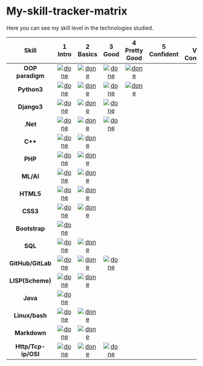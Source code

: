 # My-skill-tracker-matrix
Here you can see my skill level in the technologies studied.

<table>
<thead>
<tr>
<th align="center">Skill</th>
<th align="center">1<br>Intro</th>
<th align="center">2<br>Basics</th>
<th align="center">3<br>Good</th>
<th align="center">4<br>Pretty Good</th>
<th align="center">5<br>Сonfident</th>
<th align="center">6<br>Very Сonfident</th>
<th align="center">7<br>Expert</th>
</tr>
</thead>
<tbody>
<tr>
<td align="center"><strong>OOP paradigm</strong></td>
<td align="center"><a target="_blank" rel="noopener noreferrer" href="https://user-images.githubusercontent.com/29199184/32275438-8385f5c0-bf0b-11e7-9406-42265f71e2bd.png"><img src="https://user-images.githubusercontent.com/29199184/32275438-8385f5c0-bf0b-11e7-9406-42265f71e2bd.png" alt="done" title="Done" style="max-width:100%;"></a></td>
<td align="center"><a target="_blank" rel="noopener noreferrer" href="https://user-images.githubusercontent.com/29199184/32275438-8385f5c0-bf0b-11e7-9406-42265f71e2bd.png"><img src="https://user-images.githubusercontent.com/29199184/32275438-8385f5c0-bf0b-11e7-9406-42265f71e2bd.png" alt="done" title="Done" style="max-width:100%;"></a></td>
<td align="center"><a target="_blank" rel="noopener noreferrer" href="https://user-images.githubusercontent.com/29199184/32275438-8385f5c0-bf0b-11e7-9406-42265f71e2bd.png"><img src="https://user-images.githubusercontent.com/29199184/32275438-8385f5c0-bf0b-11e7-9406-42265f71e2bd.png" alt="done" title="Done" style="max-width:100%;"></a></td>
<td align="center"><a target="_blank" rel="noopener noreferrer" href="https://user-images.githubusercontent.com/29199184/32275438-8385f5c0-bf0b-11e7-9406-42265f71e2bd.png"><img src="https://user-images.githubusercontent.com/29199184/32275438-8385f5c0-bf0b-11e7-9406-42265f71e2bd.png" alt="done" title="Done" style="max-width:100%;"></a></td>
<td align="center"></td>
<td align="center"></td>
<td align="center"></td>
</tr>
<tr>
<td align="center"><strong>Python3</strong></td>
<td align="center"><a target="_blank" rel="noopener noreferrer" href="https://user-images.githubusercontent.com/29199184/32275438-8385f5c0-bf0b-11e7-9406-42265f71e2bd.png"><img src="https://user-images.githubusercontent.com/29199184/32275438-8385f5c0-bf0b-11e7-9406-42265f71e2bd.png" alt="done" title="Done" style="max-width:100%;"></a></td>
<td align="center"><a target="_blank" rel="noopener noreferrer" href="https://user-images.githubusercontent.com/29199184/32275438-8385f5c0-bf0b-11e7-9406-42265f71e2bd.png"><img src="https://user-images.githubusercontent.com/29199184/32275438-8385f5c0-bf0b-11e7-9406-42265f71e2bd.png" alt="done" title="Done" style="max-width:100%;"></a></td>
<td align="center"><a target="_blank" rel="noopener noreferrer" href="https://user-images.githubusercontent.com/29199184/32275438-8385f5c0-bf0b-11e7-9406-42265f71e2bd.png"><img src="https://user-images.githubusercontent.com/29199184/32275438-8385f5c0-bf0b-11e7-9406-42265f71e2bd.png" alt="done" title="Done" style="max-width:100%;"></a></td>
<td align="center"><a target="_blank" rel="noopener noreferrer" href="https://user-images.githubusercontent.com/29199184/32275438-8385f5c0-bf0b-11e7-9406-42265f71e2bd.png"><img src="https://user-images.githubusercontent.com/29199184/32275438-8385f5c0-bf0b-11e7-9406-42265f71e2bd.png" alt="done" title="Done" style="max-width:100%;"></a></td>
<td align="center"></td>
<td align="center"></td>
<td align="center"></td>
</tr>
<tr>
<td align="center"><strong>Django3</strong></td>
<td align="center"><a target="_blank" rel="noopener noreferrer" href="https://user-images.githubusercontent.com/29199184/32275438-8385f5c0-bf0b-11e7-9406-42265f71e2bd.png"><img src="https://user-images.githubusercontent.com/29199184/32275438-8385f5c0-bf0b-11e7-9406-42265f71e2bd.png" alt="done" title="Done" style="max-width:100%;"></a></td>
<td align="center"><a target="_blank" rel="noopener noreferrer" href="https://user-images.githubusercontent.com/29199184/32275438-8385f5c0-bf0b-11e7-9406-42265f71e2bd.png"><img src="https://user-images.githubusercontent.com/29199184/32275438-8385f5c0-bf0b-11e7-9406-42265f71e2bd.png" alt="done" title="Done" style="max-width:100%;"></a></td>
<td align="center"><a target="_blank" rel="noopener noreferrer" href="https://user-images.githubusercontent.com/29199184/32275438-8385f5c0-bf0b-11e7-9406-42265f71e2bd.png"><img src="https://user-images.githubusercontent.com/29199184/32275438-8385f5c0-bf0b-11e7-9406-42265f71e2bd.png" alt="done" title="Done" style="max-width:100%;"></a></td>
<td align="center"></td>
<td align="center"></td>
<td align="center"></td>
<td align="center"></td>
</tr>
<tr>
<td align="center"><strong>.Net</strong></td>
<td align="center"><a target="_blank" rel="noopener noreferrer" href="https://user-images.githubusercontent.com/29199184/32275438-8385f5c0-bf0b-11e7-9406-42265f71e2bd.png"><img src="https://user-images.githubusercontent.com/29199184/32275438-8385f5c0-bf0b-11e7-9406-42265f71e2bd.png" alt="done" title="Done" style="max-width:100%;"></a></td>
<td align="center"><a target="_blank" rel="noopener noreferrer" href="https://user-images.githubusercontent.com/29199184/32275438-8385f5c0-bf0b-11e7-9406-42265f71e2bd.png"><img src="https://user-images.githubusercontent.com/29199184/32275438-8385f5c0-bf0b-11e7-9406-42265f71e2bd.png" alt="done" title="Done" style="max-width:100%;"></a></td>
<td align="center"><a target="_blank" rel="noopener noreferrer" href="https://user-images.githubusercontent.com/29199184/32275438-8385f5c0-bf0b-11e7-9406-42265f71e2bd.png"><img src="https://user-images.githubusercontent.com/29199184/32275438-8385f5c0-bf0b-11e7-9406-42265f71e2bd.png" alt="done" title="Done" style="max-width:100%;"></a></td>
<td align="center"></td>
<td align="center"></td>
<td align="center"></td>
<td align="center"></td>
</tr>
<tr>
<td align="center"><strong>C++</strong></td>
<td align="center"><a target="_blank" rel="noopener noreferrer" href="https://user-images.githubusercontent.com/29199184/32275438-8385f5c0-bf0b-11e7-9406-42265f71e2bd.png"><img src="https://user-images.githubusercontent.com/29199184/32275438-8385f5c0-bf0b-11e7-9406-42265f71e2bd.png" alt="done" title="Done" style="max-width:100%;"></a></td>
<td align="center"><a target="_blank" rel="noopener noreferrer" href="https://user-images.githubusercontent.com/29199184/32275438-8385f5c0-bf0b-11e7-9406-42265f71e2bd.png"><img src="https://user-images.githubusercontent.com/29199184/32275438-8385f5c0-bf0b-11e7-9406-42265f71e2bd.png" alt="done" title="Done" style="max-width:100%;"></a></td>
<td align="center"></td>
<td align="center"></td>
<td align="center"></td>
<td align="center"></td>
<td align="center"></td>
</tr>
<tr>
<td align="center"><strong>PHP</strong></td>
<td align="center"><a target="_blank" rel="noopener noreferrer" href="https://user-images.githubusercontent.com/29199184/32275438-8385f5c0-bf0b-11e7-9406-42265f71e2bd.png"><img src="https://user-images.githubusercontent.com/29199184/32275438-8385f5c0-bf0b-11e7-9406-42265f71e2bd.png" alt="done" title="Done" style="max-width:100%;"></a></td>
<td align="center"><a target="_blank" rel="noopener noreferrer" href="https://user-images.githubusercontent.com/29199184/32275438-8385f5c0-bf0b-11e7-9406-42265f71e2bd.png"><img src="https://user-images.githubusercontent.com/29199184/32275438-8385f5c0-bf0b-11e7-9406-42265f71e2bd.png" alt="done" title="Done" style="max-width:100%;"></a></td>
<td align="center"></td>
<td align="center"></td>
<td align="center"></td>
<td align="center"></td>
<td align="center"></td>
</tr>

<tr>
<td align="center"><strong>ML/AI</strong></td>
<td align="center"><a target="_blank" rel="noopener noreferrer" href="https://user-images.githubusercontent.com/29199184/32275438-8385f5c0-bf0b-11e7-9406-42265f71e2bd.png"><img src="https://user-images.githubusercontent.com/29199184/32275438-8385f5c0-bf0b-11e7-9406-42265f71e2bd.png" alt="done" title="Done" style="max-width:100%;"></a></td>
<td align="center"><a target="_blank" rel="noopener noreferrer" href="https://user-images.githubusercontent.com/29199184/32275438-8385f5c0-bf0b-11e7-9406-42265f71e2bd.png"><img src="https://user-images.githubusercontent.com/29199184/32275438-8385f5c0-bf0b-11e7-9406-42265f71e2bd.png" alt="done" title="Done" style="max-width:100%;"></a></td>
<td align="center"></td>
<td align="center"></td>
<td align="center"></td>
<td align="center"></td>
<td align="center"></td>
</tr>

<tr>
<td align="center"><strong>HTML5</strong></td>
<td align="center"><a target="_blank" rel="noopener noreferrer" href="https://user-images.githubusercontent.com/29199184/32275438-8385f5c0-bf0b-11e7-9406-42265f71e2bd.png"><img src="https://user-images.githubusercontent.com/29199184/32275438-8385f5c0-bf0b-11e7-9406-42265f71e2bd.png" alt="done" title="Done" style="max-width:100%;"></a></td>
<td align="center"><a target="_blank" rel="noopener noreferrer" href="https://user-images.githubusercontent.com/29199184/32275438-8385f5c0-bf0b-11e7-9406-42265f71e2bd.png"><img src="https://user-images.githubusercontent.com/29199184/32275438-8385f5c0-bf0b-11e7-9406-42265f71e2bd.png" alt="done" title="Done" style="max-width:100%;"></a></td>
<td align="center"></td>
<td align="center"></td>
<td align="center"></td>
<td align="center"></td>
<td align="center"></td>
</tr>
<tr>
<td align="center"><strong>CSS3</strong></td>
<td align="center"><a target="_blank" rel="noopener noreferrer" href="https://user-images.githubusercontent.com/29199184/32275438-8385f5c0-bf0b-11e7-9406-42265f71e2bd.png"><img src="https://user-images.githubusercontent.com/29199184/32275438-8385f5c0-bf0b-11e7-9406-42265f71e2bd.png" alt="done" title="Done" style="max-width:100%;"></a></td>
<td align="center"><a target="_blank" rel="noopener noreferrer" href="https://user-images.githubusercontent.com/29199184/32275438-8385f5c0-bf0b-11e7-9406-42265f71e2bd.png"><img src="https://user-images.githubusercontent.com/29199184/32275438-8385f5c0-bf0b-11e7-9406-42265f71e2bd.png" alt="done" title="Done" style="max-width:100%;"></a></td>
<td align="center"></td>
<td align="center"></td>
<td align="center"></td>
<td align="center"></td>
<td align="center"></td>
</tr>
<tr>
<td align="center"><strong>Bootstrap</strong></td>
<td align="center"><a target="_blank" rel="noopener noreferrer" href="https://user-images.githubusercontent.com/29199184/32275438-8385f5c0-bf0b-11e7-9406-42265f71e2bd.png"><img src="https://user-images.githubusercontent.com/29199184/32275438-8385f5c0-bf0b-11e7-9406-42265f71e2bd.png" alt="done" title="Done" style="max-width:100%;"></a></td>
<td align="center"></td>
<td align="center"></td>
<td align="center"></td>
<td align="center"></td>
<td align="center"></td>
<td align="center"></td>
</tr>

<tr>
<td align="center"><strong>SQL</strong></td>
<td align="center"><a target="_blank" rel="noopener noreferrer" href="https://user-images.githubusercontent.com/29199184/32275438-8385f5c0-bf0b-11e7-9406-42265f71e2bd.png"><img src="https://user-images.githubusercontent.com/29199184/32275438-8385f5c0-bf0b-11e7-9406-42265f71e2bd.png" alt="done" title="Done" style="max-width:100%;"></a></td>
<td align="center"><a target="_blank" rel="noopener noreferrer" href="https://user-images.githubusercontent.com/29199184/32275438-8385f5c0-bf0b-11e7-9406-42265f71e2bd.png"><img src="https://user-images.githubusercontent.com/29199184/32275438-8385f5c0-bf0b-11e7-9406-42265f71e2bd.png" alt="done" title="Done" style="max-width:100%;"></a></td>
<td align="center"></td>
<td align="center"></td>
<td align="center"></td>
<td align="center"></td>
<td align="center"></td>
</tr>

<tr>
<td align="center"><strong>GitHub/GitLab</strong></td>
<td align="center"><a target="_blank" rel="noopener noreferrer" href="https://user-images.githubusercontent.com/29199184/32275438-8385f5c0-bf0b-11e7-9406-42265f71e2bd.png"><img src="https://user-images.githubusercontent.com/29199184/32275438-8385f5c0-bf0b-11e7-9406-42265f71e2bd.png" alt="done" title="Done" style="max-width:100%;"></a></td>
<td align="center"><a target="_blank" rel="noopener noreferrer" href="https://user-images.githubusercontent.com/29199184/32275438-8385f5c0-bf0b-11e7-9406-42265f71e2bd.png"><img src="https://user-images.githubusercontent.com/29199184/32275438-8385f5c0-bf0b-11e7-9406-42265f71e2bd.png" alt="done" title="Done" style="max-width:100%;"></a></td>
<td align="center"><a target="_blank" rel="noopener noreferrer" href="https://user-images.githubusercontent.com/29199184/32275438-8385f5c0-bf0b-11e7-9406-42265f71e2bd.png"><img src="https://user-images.githubusercontent.com/29199184/32275438-8385f5c0-bf0b-11e7-9406-42265f71e2bd.png" alt="done" title="Done" style="max-width:100%;"></a></td>
<td align="center"></td>
<td align="center"></td>
<td align="center"></td>
<td align="center"></td>
</tr>

<tr>
<td align="center"><strong>LISP(Scheme)</strong></td>
<td align="center"><a target="_blank" rel="noopener noreferrer" href="https://user-images.githubusercontent.com/29199184/32275438-8385f5c0-bf0b-11e7-9406-42265f71e2bd.png"><img src="https://user-images.githubusercontent.com/29199184/32275438-8385f5c0-bf0b-11e7-9406-42265f71e2bd.png" alt="done" title="Done" style="max-width:100%;"></a></td>
<td align="center"><a target="_blank" rel="noopener noreferrer" href="https://user-images.githubusercontent.com/29199184/32275438-8385f5c0-bf0b-11e7-9406-42265f71e2bd.png"><img src="https://user-images.githubusercontent.com/29199184/32275438-8385f5c0-bf0b-11e7-9406-42265f71e2bd.png" alt="done" title="Done" style="max-width:100%;"></a></td>
<td align="center"></td>
<td align="center"></td>
<td align="center"></td>
<td align="center"></td>
<td align="center"></td>
</tr>

<tr>
<td align="center"><strong>Java</strong></td>
<td align="center"><a target="_blank" rel="noopener noreferrer" href="https://user-images.githubusercontent.com/29199184/32275438-8385f5c0-bf0b-11e7-9406-42265f71e2bd.png"><img src="https://user-images.githubusercontent.com/29199184/32275438-8385f5c0-bf0b-11e7-9406-42265f71e2bd.png" alt="done" title="Done" style="max-width:100%;"></a></td>
<td align="center"></td>
<td align="center"></td>
<td align="center"></td>
<td align="center"></td>
<td align="center"></td>
<td align="center"></td>
</tr>

<tr>
<td align="center"><strong>Linux/bash</strong></td>
<td align="center"><a target="_blank" rel="noopener noreferrer" href="https://user-images.githubusercontent.com/29199184/32275438-8385f5c0-bf0b-11e7-9406-42265f71e2bd.png"><img src="https://user-images.githubusercontent.com/29199184/32275438-8385f5c0-bf0b-11e7-9406-42265f71e2bd.png" alt="done" title="Done" style="max-width:100%;"></a></td>
<td align="center"><a target="_blank" rel="noopener noreferrer" href="https://user-images.githubusercontent.com/29199184/32275438-8385f5c0-bf0b-11e7-9406-42265f71e2bd.png"><img src="https://user-images.githubusercontent.com/29199184/32275438-8385f5c0-bf0b-11e7-9406-42265f71e2bd.png" alt="done" title="Done" style="max-width:100%;"></a></td>
<td align="center"></td>
<td align="center"></td>
<td align="center"></td>
<td align="center"></td>
<td align="center"></td>
</tr>

<tr>
<td align="center"><strong>Markdown</strong></td>
<td align="center"><a target="_blank" rel="noopener noreferrer" href="https://user-images.githubusercontent.com/29199184/32275438-8385f5c0-bf0b-11e7-9406-42265f71e2bd.png"><img src="https://user-images.githubusercontent.com/29199184/32275438-8385f5c0-bf0b-11e7-9406-42265f71e2bd.png" alt="done" title="Done" style="max-width:100%;"></a></td>
<td align="center"><a target="_blank" rel="noopener noreferrer" href="https://user-images.githubusercontent.com/29199184/32275438-8385f5c0-bf0b-11e7-9406-42265f71e2bd.png"><img src="https://user-images.githubusercontent.com/29199184/32275438-8385f5c0-bf0b-11e7-9406-42265f71e2bd.png" alt="done" title="Done" style="max-width:100%;"></a></td>
<td align="center"></td>
<td align="center"></td>
<td align="center"></td>
<td align="center"></td>
<td align="center"></td>
</tr>

<tr>
<td align="center"><strong>Http/Tcp-ip/OSI</strong></td>
<td align="center"><a target="_blank" rel="noopener noreferrer" href="https://user-images.githubusercontent.com/29199184/32275438-8385f5c0-bf0b-11e7-9406-42265f71e2bd.png"><img src="https://user-images.githubusercontent.com/29199184/32275438-8385f5c0-bf0b-11e7-9406-42265f71e2bd.png" alt="done" title="Done" style="max-width:100%;"></a></td>
<td align="center"><a target="_blank" rel="noopener noreferrer" href="https://user-images.githubusercontent.com/29199184/32275438-8385f5c0-bf0b-11e7-9406-42265f71e2bd.png"><img src="https://user-images.githubusercontent.com/29199184/32275438-8385f5c0-bf0b-11e7-9406-42265f71e2bd.png" alt="done" title="Done" style="max-width:100%;"></a></td>
<td align="center"><a target="_blank" rel="noopener noreferrer" href="https://user-images.githubusercontent.com/29199184/32275438-8385f5c0-bf0b-11e7-9406-42265f71e2bd.png"><img src="https://user-images.githubusercontent.com/29199184/32275438-8385f5c0-bf0b-11e7-9406-42265f71e2bd.png" alt="done" title="Done" style="max-width:100%;"></a></td>
<td align="center"></td>
<td align="center"></td>
<td align="center"></td>
<td align="center"></td>
</tr>

</tbody>
</table>
